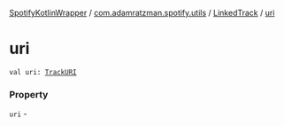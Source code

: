 [SpotifyKotlinWrapper](../../index.md) / [com.adamratzman.spotify.utils](../index.md) / [LinkedTrack](index.md) / [uri](./uri.md)

# uri

`val uri: `[`TrackURI`](../-track-u-r-i/index.md)

### Property

`uri` - 